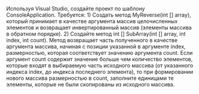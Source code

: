 Используя Visual Studio, создайте проект по шаблону ConsoleApplication.
            Требуется:
            1) Создать метод MyReverse(int [] array), который принимает в качестве аргумента массив
            целочисленных элементов и возвращает инвертированный массив (элементы массива в обратном
            порядке).
            2) Создайте метод int [] SubArray(int [] array, int index, int count). Метод возвращает
            часть полученного в качестве аргумента массива, начиная с позиции указанной в аргументе index,
            размерностью, которая соответствует значению аргумента count.
            Если аргумент count содержит значение больше чем количество элементов, которые входят в
            выбираемую часть исходного массива (от указанного индекса index, до индекса последнего элемента),
            то при формировании нового массива размерностью в count, заполните единицами те элементы,
            которые не были скопированы из исходного массива.
